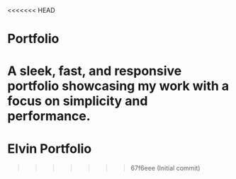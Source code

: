 <<<<<<< HEAD
# Portfolio
A sleek, fast, and responsive portfolio showcasing my work with a focus on simplicity and performance.
=======
# Elvin Portfolio
>>>>>>> 67f6eee (Initial commit)
